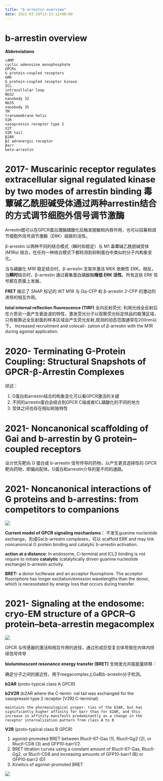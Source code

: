 ```yaml
---
title: "b-arrestin overview"
date: 2022-03-19T13:13:12+08:00
---
```


# b-arrestin overview
**Abbreviations**
```
cAMP
cyclic adenosine monophosphate
GPCRs
G protein-coupled receptors
GRK
G protein-coupled receptor kinase
ICL
intracellular loop
Nb32
nanobody 32
Nb35
nanobody 35
TM
transmembrane helix
V2R
vasopressin receptor type 2
V2T
V2R tail
β2AR
β2 adrenergic receptor
βarr
beta-arrestin

```
# 2017- Muscarinic receptor regulates extracellular signal regulated kinase by two modes of arrestin binding 毒蕈碱乙酰胆碱受体通过两种arrestin结合的方式调节细胞外信号调节激酶

Arrestin既可以在GPCR蛋白激酶磷酸化后触发脱敏和内吞作用，也可以招募和调节细胞外信号调节激酶（ERK）级联的活性。

β-arrestin 以两种不同的结合模式（瞬时和稳定）与 M1 毒蕈碱乙酰胆碱受体 (M1Rs) 结合。在任何一种结合模式下都检测到抑制蛋白中类似的分子内构象变化。

当与磷酸化 M1R 稳定结合时，β-arrestin 支架并激活 MEK 依赖性 ERK。相反，当**瞬时**结合时，β-arrestin 通过募集蛋白磷酸酶**降低 ERK 活性**。所有这些 ERK 信号都在质膜上发展。

**FRET** 揭示了 SNAP 标记的 WT M1R 与 Gq-CFP 和 β-arrestin 2-CFP 的激动剂诱导的相互作用。

**total internal reflection fluorescence (TIRF)** 全内反射荧光:
利用光线全反射后在介质另一面产生衰逝波的特性，激发荧光分子以观察荧光标定样品的极薄区域，只有极靠近全反射面的样本区域会产生荧光反射,观测的动态范围通常在200nm以下。
Increased recruitment and colocali- zation of β-arrestin with the M1R during agonist application.

# 2020- Terminating G-Protein Coupling: Structural Snapshots of GPCR-β-Arrestin Complexes

综述：

1. G蛋白和arrestin结合的构象变化可以看GPCR激活的关键
2. 不同的arrestin蛋白会结合到GPCR C端或者ICL磷酸化的不同的地方
3. 受体之间也存在相似和独特性

# 2021- Noncanonical scaffolding of Gai and b-arrestin by G protein–coupled receptors

设计优先靶向 G 蛋白或 b-arrestin 信号传导的药物，以产生更具选择性的 GPCR 靶向药物，即偏向配体。G蛋白和arrestin介导的是不同的通路。

# 2021- Noncanonical interactions of G proteins and b-arrestins: from competitors to companions

![](https://xpic.x-mol.com/20210420%2F10.1111_febs.15749.jpg)

**Current model of GPCR signaling mechanisms：** 不发生guanine nucleotide exchange，形成Gai:b-arrestin complexes，可以 scaffold ERK and may link noncanonical G protein binding and catalytic b-arrestin activation. 

**action at a distance:** In endosome, C-terminal and ICL3 binding is not require to initiate **catalytic** (catalytically driven guanine nucleotide exchange) b-arrestin activity.

**BRET:**
a donor luciferase and an acceptor fluorophore. The acceptor fluorophore has longer excitation/emission wavelengths than the donor, which is necessitated by energy loss that occurs during transfer. 



# 2021- Signaling at the endosome: cryo-EM structure of a GPCR–G protein–beta-arrestin megacomplex

![](https://febs.onlinelibrary.wiley.com/cms/asset/92220202-60b9-48c2-bb40-8514adb65bba/febs15773-fig-0001-m.png)

GPCR 与传感器的激活和相互作用的途径，通过形成巨型复合体导致在内体内持续信号传导

**bioluminescent resonance energy transfer (BRET)** 生物发光共振能量转移：

确定分子之间的接近性，用于megacomplex上Ga和b-arrestin分子检测。

**b2AR** (proto-typical class A GPCR)

**b2V2R** (b2AR where the C-termi- nal tail was exchanged for the vasopressin type 2 receptor [V2R] C-terminal)

	maintains the pharmacological proper- ties of the b2AR, but has significantly higher affinity for barr than for b2AR, and this increase in affinity manifests predominantly as a change in the receptor internalization pattern from class A to B 

**V2R** (proto-typical class B GPCR)

1. agonist-promoted BRET between RlucII-67-Gas (1), RlucII-Gg2 (2), or RlucII-CD8 (3) and GFP10-barr1/2.
1. BRET titration curves using a constant amount of RlucII-67-Gas, RlucII-Gg2, or RlucII-CD8 and increasing amounts of GFP10-barr1 (B) or GFP10-barr2 (D) 
1. Kinetics of agonist-promoted BRET

![](https://www.ncbi.nlm.nih.gov/pmc/articles/instance/5418658/bin/nihms857797f4.jpg)

